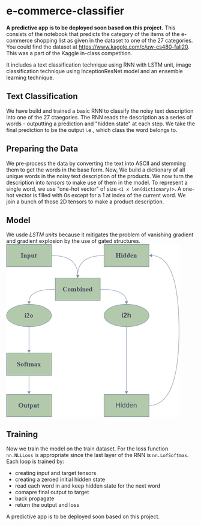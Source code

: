 # e-commerce-classifier
**A predictive app is to be deployed soon based on this project.**
This consists of the notebook that predicts the category of the items of the e-commerce shopping list as given in the dataset to one of the 27 categories. You could find the dataset at https://www.kaggle.com/c/uw-cs480-fall20. This was a part of the Kaggle in-class competition. 

It includes a text classification technique using RNN with LSTM unit, image classification technique using InceptionResNet model and an ensemble learning technique.

## Text Classification
We have build and trained a basic RNN to classify the noisy text description into one of the 27 ctaegories. The RNN reads the description as a series of words - outputting a prediction and "hidden state" at each step. We take the final prediction to be the output i.e., which class the word belongs to.

## Preparing the Data
We pre-process the data by converting the text into ASCII and stemming them to get the words in the base form. Now, We build a dictionary of all unique words in the noisy text description of the products. We now turn the description into *tensors* to make use of them in the model. To represent a single word, we use "one-hot vector" of size `<1 x len(dictionary)>`. A one-hot vector is filled with 0s except for a 1 at index of the current word. We join a bunch of those 2D tensors to make a product description.

## Model
We usde *LSTM units* because it mitigates the problem of vanishing gradient and gradient explosion by the use of gated structures.
![](rnn.png)

## Training
Now we train the model on the train dataset. For the loss function `nn.NLLLoss` is appropriate since the last layer of the RNN is `nn.LofSoftmax`. 
Each loop is trained by:

* creating input and target tensors
* creating a zeroed initial hidden state
* read each word in and keep hidden state for the next word
* comapre final output to target
* back propagate
* return the output and loss

A predictive app is to be deployed soon based on this project.

